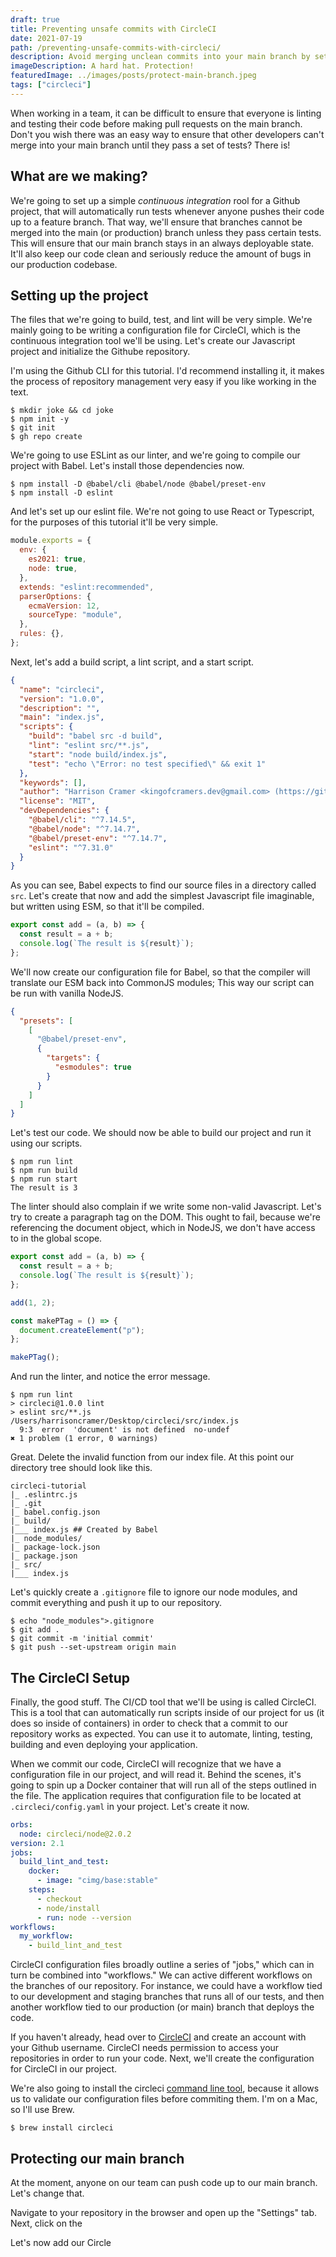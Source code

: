 ```yaml
---
draft: true
title: Preventing unsafe commits with CircleCI
date: 2021-07-19
path: /preventing-unsafe-commits-with-circleci/
description: Avoid merging unclean commits into your main branch by setting up a basic CI pipeline to test and lint your code.
imageDescription: A hard hat. Protection!
featuredImage: ../images/posts/protect-main-branch.jpeg
tags: ["circleci"]
---
```


When working in a team, it can be difficult to ensure that everyone is linting and testing their code before making pull requests on the main branch. Don't you wish there was an easy way to ensure that other developers can't merge into your main branch until they pass a set of tests? There is!

## What are we making?

We're going to set up a simple *continuous integration* rool for a Github project, that will automatically run tests whenever anyone pushes their code up to a feature branch. That way, we'll ensure that branches cannot be merged into the main (or production) branch unless they pass certain tests. This will ensure that our main branch stays in an always deployable state. It'll also keep our code clean and seriously reduce the amount of bugs in our production codebase.

## Setting up the project

The files that we're going to build, test, and lint will be very simple. We're mainly going to be writing a configuration file for CircleCI, which is the continuous integration tool we'll be using. Let's create our Javascript project and initialize the Githube repository.

<p class="tip">I'm using the Github CLI for this tutorial. I'd recommend installing it, it makes the process of repository management very easy if you like working in the text.</p>

```text
$ mkdir joke && cd joke
$ npm init -y
$ git init
$ gh repo create
```

We're going to use ESLint as our linter, and we're going to compile our project with Babel. Let's install those dependencies now.

```text
$ npm install -D @babel/cli @babel/node @babel/preset-env
$ npm install -D eslint
```

And let's set up our eslint file. We're not going to use React or Typescript, for the purposes of this tutorial it'll be very simple.

```json:title=.eslintrc.js
module.exports = {
  env: {
    es2021: true,
    node: true,
  },
  extends: "eslint:recommended",
  parserOptions: {
    ecmaVersion: 12,
    sourceType: "module",
  },
  rules: {},
};
```

Next, let's add a build script, a lint script, and a start script.

```json{7-9}:title=package.json
{
  "name": "circleci",
  "version": "1.0.0",
  "description": "",
  "main": "index.js",
  "scripts": {
    "build": "babel src -d build",
    "lint": "eslint src/**.js",
    "start": "node build/index.js",
    "test": "echo \"Error: no test specified\" && exit 1"
  },
  "keywords": [],
  "author": "Harrison Cramer <kingofcramers.dev@gmail.com> (https://github.com/kingofcramers)",
  "license": "MIT",
  "devDependencies": {
    "@babel/cli": "^7.14.5",
    "@babel/node": "^7.14.7",
    "@babel/preset-env": "^7.14.7",
    "eslint": "^7.31.0"
  }
}
```

As you can see, Babel expects to find our source files in a directory called `src`. Let's create that now and add the simplest Javascript file imaginable, but written using ESM, so that it'll be compiled.

```javascript:title=src/index.js
export const add = (a, b) => {
  const result = a + b;
  console.log(`The result is ${result}`);
};
```

We'll now create our configuration file for Babel, so that the compiler will translate our ESM back into CommonJS modules; This way our script can be run with vanilla NodeJS.

```json:title=babel.config.json
{
  "presets": [
    [
      "@babel/preset-env",
      {
        "targets": {
          "esmodules": true
        }
      }
    ]
  ]
}
```

Let's test our code. We should now be able to build our project and run it using our scripts.


```text
$ npm run lint
$ npm run build
$ npm run start
The result is 3
```

The linter should also complain if we write some non-valid Javascript. Let's try to create a paragraph tag on the DOM. This ought to fail, because we're referencing the document object, which in NodeJS, we don't have access to in the global scope.


```javascript{8-12}:title=src/index.js
export const add = (a, b) => {
  const result = a + b;
  console.log(`The result is ${result}`);
};

add(1, 2);

const makePTag = () => {
  document.createElement("p");
};

makePTag();
```

And run the linter, and notice the error message.

```text
$ npm run lint
> circleci@1.0.0 lint
> eslint src/**.js
/Users/harrisoncramer/Desktop/circleci/src/index.js
  9:3  error  'document' is not defined  no-undef
✖ 1 problem (1 error, 0 warnings)
```

Great. Delete the invalid function from our index file. At this point our directory tree should look like this.

```text
circleci-tutorial
|_ .eslintrc.js
|_ .git
|_ babel.config.json
|_ build/
|___ index.js ## Created by Babel
|_ node_modules/
|_ package-lock.json
|_ package.json
|_ src/
|___ index.js
```

Let's quickly create a `.gitignore` file to ignore our node modules, and commit everything and push it up to our repository.

```text
$ echo "node_modules">.gitignore
$ git add .
$ git commit -m 'initial commit'
$ git push --set-upstream origin main
```

## The CircleCI Setup

Finally, the good stuff. The CI/CD tool that we'll be using is called CircleCI. This is a tool that can automatically run scripts inside of our project for us (it does so inside of containers) in order to check that a commit to our repository works as expected. You can use it to automate, linting, testing, building and even deploying your application.

When we commit our code, CircleCI will recognize that we have a configuration file in our project, and will read it. Behind the scenes, it's going to spin up a Docker container that will run all of the steps outlined in the file. The application requires that configuration file to be located at `.circleci/config.yaml` in your project. Let's create it now.

```yaml:title=.circleci/config.yaml
orbs:
  node: circleci/node@2.0.2
version: 2.1
jobs:
  build_lint_and_test:
    docker:
      - image: "cimg/base:stable"
    steps:
      - checkout
      - node/install
      - run: node --version
workflows:
  my_workflow:
    - build_lint_and_test
```

CircleCI configuration files broadly outline a series of "jobs," which can in turn be combined into "workflows." We can active different workflows on the branches of our repository. For instance, we could have a workflow tied to our development and staging branches that runs all of our tests, and then another workflow tied to our production (or main) branch that deploys the code.

If you haven't already, head over to <a href="https://app.circleci.com/">CircleCI</a> and create an account with your Github username. CircleCI needs permission to access your repositories in order to run your code. Next, we'll create the configuration for CircleCI in our project.

We're also going to install the circleci <a href="https://circleci.com/docs/2.0/local-cli/">command line tool</a>, because it allows us to validate our configuration files before commiting them. I'm on a Mac, so I'll use Brew.

```text
$ brew install circleci
```

## Protecting our main branch

At the moment, anyone on our team can push code up to our main branch. Let's change that.

Navigate to your repository in the browser and open up the "Settings" tab. Next, click on the 

Let's now add our Circle
